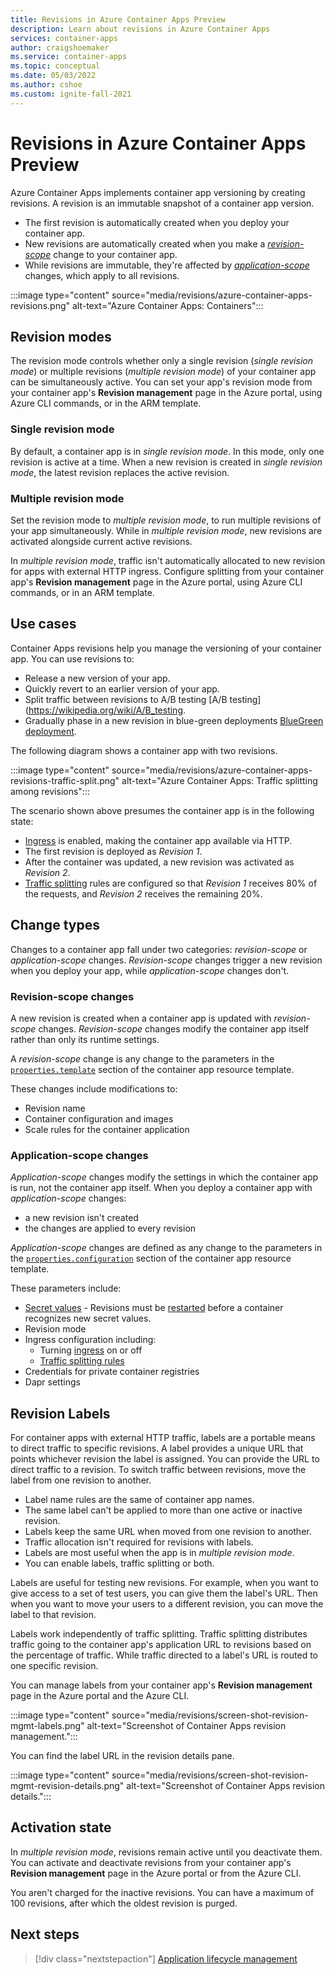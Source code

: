 ```yaml
---
title: Revisions in Azure Container Apps Preview
description: Learn about revisions in Azure Container Apps
services: container-apps
author: craigshoemaker
ms.service: container-apps
ms.topic: conceptual
ms.date: 05/03/2022
ms.author: cshoe
ms.custom: ignite-fall-2021
---
```


# Revisions in Azure Container Apps Preview

Azure Container Apps implements container app versioning by creating revisions. A revision is an immutable snapshot of a container app version. 

- The first revision is automatically created when you deploy your container app.
- New revisions are automatically created when you make a [*revision-scope*](#revision-scope-changes) change to your container app.
- While revisions are immutable, they're affected by [*application-scope*](#application-scope-changes) changes, which apply to all revisions.

:::image type="content" source="media/revisions/azure-container-apps-revisions.png" alt-text="Azure Container Apps: Containers":::

## Revision modes

The revision mode controls whether only a single revision (*single revision mode*) or multiple revisions (*multiple revision mode*) of your container app can be simultaneously active. You can set your app's revision mode from your container app's **Revision management** page in the Azure portal, using Azure CLI commands, or in the ARM template.

### Single revision mode

By default, a container app is in *single revision mode*. In this mode, only one revision is active at a time. When a new revision is created in *single revision mode*, the latest revision replaces the active revision.

### Multiple revision mode

Set the revision mode to *multiple revision mode*, to run multiple revisions of your app simultaneously. While in *multiple revision mode*, new revisions are activated alongside current active revisions. 

In *multiple revision mode*, traffic isn't automatically allocated to new revision for apps with external HTTP ingress.  Configure splitting from your container app's **Revision management** page in the Azure portal, using Azure CLI commands, or in an ARM template. 

## Use cases

Container Apps revisions help you manage the versioning of your container app.  You can use revisions to:

- Release a new version of your app.
- Quickly revert to an earlier version of your app.
- Split traffic between revisions to A/B testing [A/B testing](https://wikipedia.org/wiki/A/B_testing.
- Gradually phase in a new revision in blue-green deployments [BlueGreen deployment](https://martinfowler.com/bliki/BlueGreenDeployment.html).

The following diagram shows a container app with two revisions.

:::image type="content" source="media/revisions/azure-container-apps-revisions-traffic-split.png" alt-text="Azure Container Apps: Traffic splitting among revisions":::

The scenario shown above presumes the container app is in the following state:

- [Ingress](ingress.md) is enabled, making the container app available via HTTP.
- The first revision is deployed as _Revision 1_.
- After the container was updated, a new revision was activated as _Revision 2_.
- [Traffic splitting](revisions-manage.md#traffic-splitting) rules are configured so that _Revision 1_ receives 80% of the requests, and _Revision 2_ receives the remaining 20%.

## Change types

Changes to a container app fall under two categories: *revision-scope* or *application-scope* changes. *Revision-scope* changes trigger a new revision when you deploy your app, while *application-scope* changes don't.

### Revision-scope changes

A new revision is created when a container app is updated with *revision-scope* changes.  *Revision-scope* changes modify the container app itself rather than only its runtime settings.

A *revision-scope* change is any change to the parameters in the [`properties.template`](azure-resource-manager-api-spec.md#propertiestemplate) section of the container app resource template.

These changes include modifications to:

- Revision name
- Container configuration and images
- Scale rules for the container application

### Application-scope changes

*Application-scope* changes modify the settings in which the container app is run, not the container app itself. When you deploy a container app with *application-scope* changes:

- a new revision isn't created
- the changes are applied to every revision

*Application-scope* changes are defined as any change to the parameters in the [`properties.configuration`](azure-resource-manager-api-spec.md#propertiesconfiguration) section of the container app resource template.

These parameters include:

- [Secret values](manage-secrets.md) - Revisions must be [restarted](revisions.md) before a container recognizes new secret values.
- Revision mode
- Ingress configuration including:
  - Turning [ingress](ingress.md) on or off
  - [Traffic splitting rules](revisions-manage.md#traffic-splitting)
- Credentials for private container registries
- Dapr settings

## Revision Labels

For container apps with external HTTP traffic, labels are a portable means to direct traffic to specific revisions.  A label provides a unique URL that points whichever revision the label is assigned.  You can provide the URL to direct traffic to a revision.  To switch traffic between revisions, move the label from one revision to another.

- Label name rules are the same of container app names.
- The same label can't be applied to more than one active or inactive revision.
- Labels keep the same URL when moved from one revision to another.
- Traffic allocation isn't required for revisions with labels.
- Labels are most useful when the app is in *multiple revision mode*.
- You can enable labels, traffic splitting or both.

Labels are useful for testing new revisions.  For example, when you want to give access to a set of test users, you can give them the label's URL. Then when you want to move your users to a different revision, you can move the label to that revision.

Labels work independently of traffic splitting.  Traffic splitting distributes traffic going to the container app's application URL to revisions based on the percentage of traffic.  While traffic directed to a label's URL is routed to one specific revision.

You can manage labels from your container app's **Revision management** page in the Azure portal and the Azure CLI.

:::image type="content" source="media/revisions/screen-shot-revision-mgmt-labels.png" alt-text="Screenshot of Container Apps revision management.":::

You can find the label URL in the revision details pane.

:::image type="content" source="media/revisions/screen-shot-revision-mgmt-revision-details.png" alt-text="Screenshot of Container Apps revision details.":::

## Activation state

In *multiple revision mode*, revisions remain active until you deactivate them. You can activate and deactivate revisions from your container app's **Revision management** page in the Azure portal or from the Azure CLI.

You aren't charged for the inactive revisions. You can have a maximum of 100 revisions, after which the oldest revision is purged.

## Next steps

> [!div class="nextstepaction"]
> [Application lifecycle management](application-lifecycle-management.md)

